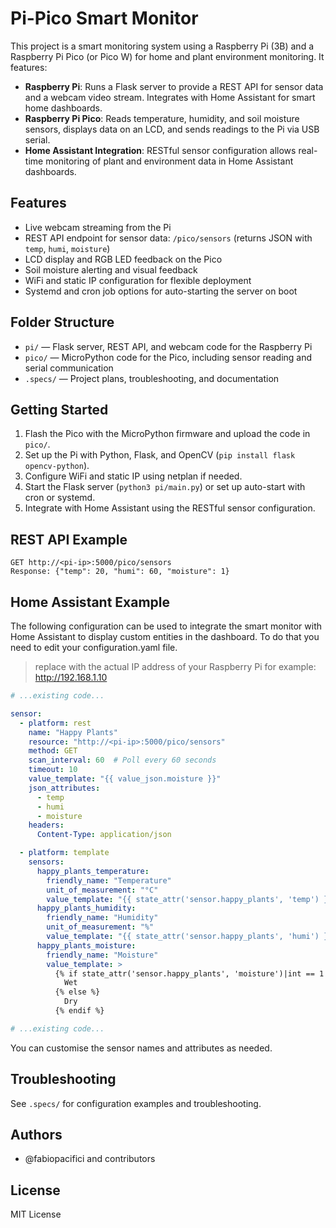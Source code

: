 # Pi-Pico Smart Monitor

This project is a smart monitoring system using a Raspberry Pi (3B) and a Raspberry Pi Pico (or Pico W) for home and plant environment monitoring. It features:

- **Raspberry Pi**: Runs a Flask server to provide a REST API for sensor data and a webcam video stream. Integrates with Home Assistant for smart home dashboards.
- **Raspberry Pi Pico**: Reads temperature, humidity, and soil moisture sensors, displays data on an LCD, and sends readings to the Pi via USB serial.
- **Home Assistant Integration**: RESTful sensor configuration allows real-time monitoring of plant and environment data in Home Assistant dashboards.

## Features

- Live webcam streaming from the Pi
- REST API endpoint for sensor data: `/pico/sensors` (returns JSON with `temp`, `humi`, `moisture`)
- LCD display and RGB LED feedback on the Pico
- Soil moisture alerting and visual feedback
- WiFi and static IP configuration for flexible deployment
- Systemd and cron job options for auto-starting the server on boot

## Folder Structure

- `pi/` — Flask server, REST API, and webcam code for the Raspberry Pi
- `pico/` — MicroPython code for the Pico, including sensor reading and serial communication
- `.specs/` — Project plans, troubleshooting, and documentation

## Getting Started

1. Flash the Pico with the MicroPython firmware and upload the code in `pico/`.
2. Set up the Pi with Python, Flask, and OpenCV (`pip install flask opencv-python`).
3. Configure WiFi and static IP using netplan if needed.
4. Start the Flask server (`python3 pi/main.py`) or set up auto-start with cron or systemd.
5. Integrate with Home Assistant using the RESTful sensor configuration.

## REST API Example

```
GET http://<pi-ip>:5000/pico/sensors
Response: {"temp": 20, "humi": 60, "moisture": 1}
```

## Home Assistant Example

The following configuration can be used to integrate the smart monitor with Home Assistant to display custom entities in the dashboard. To do that you need to edit your configuration.yaml file.

> replace <pi-ip> with the actual IP address of your Raspberry Pi
> for example: <http://192.168.1.10>

```yaml
# ...existing code...

sensor:
  - platform: rest
    name: "Happy Plants"
    resource: "http://<pi-ip>:5000/pico/sensors"
    method: GET
    scan_interval: 60  # Poll every 60 seconds
    timeout: 10
    value_template: "{{ value_json.moisture }}"
    json_attributes:
      - temp
      - humi
      - moisture
    headers:
      Content-Type: application/json

  - platform: template
    sensors:
      happy_plants_temperature:
        friendly_name: "Temperature"
        unit_of_measurement: "°C"
        value_template: "{{ state_attr('sensor.happy_plants', 'temp') }}"
      happy_plants_humidity:
        friendly_name: "Humidity"
        unit_of_measurement: "%"
        value_template: "{{ state_attr('sensor.happy_plants', 'humi') }}"
      happy_plants_moisture:
        friendly_name: "Moisture"
        value_template: >
          {% if state_attr('sensor.happy_plants', 'moisture')|int == 1 %}
            Wet
          {% else %}
            Dry
          {% endif %}

# ...existing code...

```

You can customise the sensor names and attributes as needed.

## Troubleshooting

See `.specs/` for configuration examples and troubleshooting.

## Authors

- @fabiopacifici and contributors

## License

MIT License
